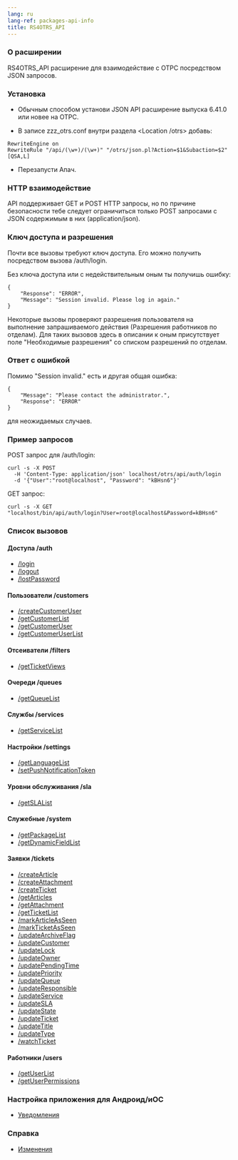 ```yaml
---
lang: ru
lang-ref: packages-api-info
title: RS4OTRS_API
---
```


### О расширении

RS4OTRS_API расширение для взаимодействие с ОТРС посредством JSON запросов.

### Установка

- Обычным способом установи JSON API расширение выпуска 6.41.0 или новее на
  ОТРС.

- В записе zzz_otrs.conf внутри раздела <Location /otrs> добавь:

```
RewriteEngine on
RewriteRule "/api/(\w+)/(\w+)" "/otrs/json.pl?Action=$1&Subaction=$2" [QSA,L]
```

- Перезапусти Апач.

### HTTP взаимодействие

API поддерживает GET и POST HTTP запросы, но по причине безопасности тебе
следует ограничиться только POST запросами с JSON содержимым в них
(application/json).

### Ключ доступа и разрешения

Почти все вызовы требуют ключ доступа. Его можно получить посредством вызова
/auth/login.

Без ключа доступа или с недействительным оным ты получишь ошибку:

```
{
    "Response": "ERROR",
    "Message": "Session invalid. Please log in again."
}
```

Некоторые вызовы проверяют разрешения пользователя на выполнение запрашиваемого
действия (Разрешения работников по отделам). Для таких вызовов здесь в описании
к оным присутствует поле "Необходимые разрешения" со списком разрешений по
отделам.

### Ответ с ошибкой

Помимо "Session invalid." есть и другая общая ошибка:

```
{
    "Message": "Please contact the administrator.",
    "Response": "ERROR"
}
```

для неожидаемых случаев.

### Пример запросов

POST запрос для /auth/login:

```
curl -s -X POST
  -H 'Content-Type: application/json' localhost/otrs/api/auth/login
  -d '{"User":"root@localhost", "Password": "kBHsn6"}'
```

GET запрос:

```
curl -s -X GET
"localhost/bin/api/auth/login?User=root@localhost&Password=kBHsn6"
```

### Список вызовов

#### Доступа /auth

- [/login](/ru/packages/api/methods/auth/login)
- [/logout](/ru/packages/api/methods/auth/logout)
- [/lostPassword](/ru/packages/api/methods/auth/lostPassword)

#### Пользователи /customers

- [/createCustomerUser](/ru/packages/api/methods/customers/createCustomerUser)
- [/getCustomerList](/ru/packages/api/methods/customers/getCustomerList)
- [/getCustomerUser](/ru/packages/api/methods/customers/getCustomerUser)
- [/getCustomerUserList](/ru/packages/api/methods/customers/getCustomerUserList)

#### Отсеиватели /filters

- [/getTicketViews](/ru/packages/api/methods/filters/getTicketViews)

#### Очереди /queues

- [/getQueueList](/ru/packages/api/methods/queues/getQueueList)

#### Службы /services

- [/getServiceList](/ru/packages/api/methods/services/getServiceList)

#### Настройки /settings

- [/getLanguageList](/ru/packages/api/methods/settings/getLanguageList)
- [/setPushNotificationToken](/ru/packages/api/methods/settings/setPushNotificationToken)

#### Уровни обслуживания /sla

- [/getSLAList](/ru/packages/api/methods/sla/getSLAList)

#### Служебные /system

- [/getPackageList](/ru/packages/api/methods/system/getPackageList)
- [/getDynamicFieldList](/ru/packages/api/methods/system/getDynamicFieldList)

#### Заявки /tickets

- [/createArticle](/ru/packages/api/methods/tickets/createArticle)
- [/createAttachment](/ru/packages/api/methods/tickets/createAttachment)
- [/createTicket](/ru/packages/api/methods/tickets/createTicket)
- [/getArticles](/ru/packages/api/methods/tickets/getArticles)
- [/getAttachment](/ru/packages/api/methods/tickets/getAttachment)
- [/getTicketList](/ru/packages/api/methods/tickets/getTicketList)
- [/markArticleAsSeen](/ru/packages/api/methods/tickets/markArticleAsSeen)
- [/markTicketAsSeen](/ru/packages/api/methods/tickets/markTicketAsSeen)
- [/updateArchiveFlag](/ru/packages/api/methods/tickets/updateArchiveFlag)
- [/updateCustomer](/ru/packages/api/methods/tickets/updateCustomer)
- [/updateLock](/ru/packages/api/methods/tickets/updateLock)
- [/updateOwner](/ru/packages/api/methods/tickets/updateOwner)
- [/updatePendingTime](/ru/packages/api/methods/tickets/updatePendingTime)
- [/updatePriority](/ru/packages/api/methods/tickets/updatePriority)
- [/updateQueue](/ru/packages/api/methods/tickets/updateQueue)
- [/updateResponsible](/ru/packages/api/methods/tickets/updateResponsible)
- [/updateService](/ru/packages/api/methods/tickets/updateService)
- [/updateSLA](/ru/packages/api/methods/tickets/updateSLA)
- [/updateState](/ru/packages/api/methods/tickets/updateState)
- [/updateTicket](/ru/packages/api/methods/tickets/updateTicket)
- [/updateTitle](/ru/packages/api/methods/tickets/updateTitle)
- [/updateType](/ru/packages/api/methods/tickets/updateType)
- [/watchTicket](/ru/packages/api/methods/tickets/watchTicket)

#### Работники /users

- [/getUserList](/ru/packages/api/methods/users/getUserList)
- [/getUserPermissions](/ru/packages/api/methods/users/getUserPermissions)

### Настройка приложения для Андроид/иОС

- [Уведомления](/ru/packages/api/mobile)

### Справка

- [Изменения](/ru/packages/api/changes)
